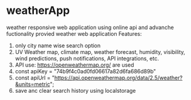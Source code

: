 # weatherApp
weather responsive web application using online api and advanche fuctionality provied
weather web application   Features:
1) only city name wise search option
2) UV Weather map, climate map, weather forecast, humidity, visibility, wind predictions, push notifications, API integrations, etc.
3) API use: https://openweathermap.org/ are used
4) const apiKey = "74b9f4c0ad0fd06617a82d6fa686d89b"
5) const apiUrl = "https://api.openweathermap.org/data/2.5/weather?&units=metric";
6) save anc clear search history using localstorage 
